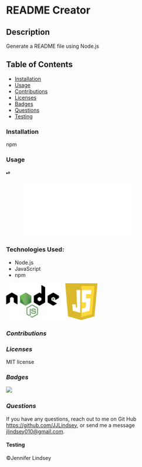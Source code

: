 # README Creator

## **Description**
Generate a README file using Node.js

## **Table of Contents**
* [Installation](#installation)
* [Usage](#usage)
* [Contributions](#contributions)
* [Licenses](#licenses)
* [Badges](#Badges)
* [Questions](#questions)
* [Testing](#testing)

### **Installation**
npm

### **Usage**
⏯

<figure class="video_container">
  <iframe src="./assets/ReadMeCreate.mp4" frameborder="0" allowfullscreen="true"> </iframe>
</figure>

<a href="./assets/ReadMeCreate.mp4" title="Node ReadMe"></a>

### **Technologies Used:**
* Node.js
* JavaScript
* npm

<img src="./assets/NodeJS.png" height=100>


### *Contributions*


### *Licenses*
MIT license


### *Badges*
<img src="https://img.shields.io/badge/MIT-license-brightgreen">

### *Questions*
If you have any questions, reach out to me on Git Hub https://github.com/JJLindsey, or send me a message jlindsey010@gmail.com.



#### Testing


©Jennifer Lindsey